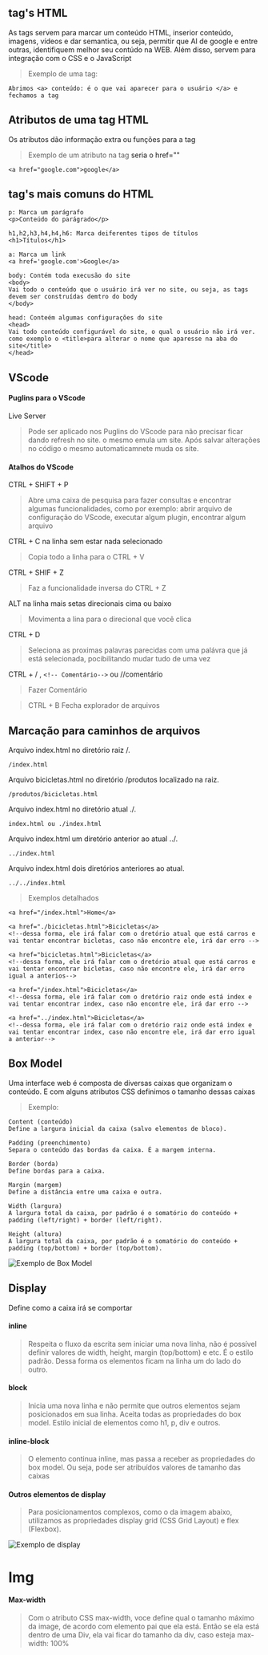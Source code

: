 ## tag's HTML

As tags servem para marcar um conteúdo HTML, inserior conteúdo, imagens, vídeos e dar semantica, ou seja, permitir que AI de google e entre outras, identifiquem melhor seu contúdo na WEB. Além disso, servem para integração com o CSS e o JavaScript

> Exemplo de uma tag:

```
Abrimos <a> conteúdo: é o que vai aparecer para o usuário </a> e fechamos a tag
```

## Atributos de uma tag HTML

Os atributos dão informação extra ou funções para a tag

> Exemplo de um atributo na tag <a> seria o href=""

```
<a href="google.com">google</a>
```

## tag's mais comuns do HTML

```
p: Marca um parágrafo
<p>Conteúdo do parágrado</p>

h1,h2,h3,h4,h4,h6: Marca deiferentes tipos de títulos
<h1>Títulos</h1>

a: Marca um link
<a href='google.com'>Google</a>

body: Contém toda execusão do site
<body>
Vai todo o conteúdo que o usuário irá ver no site, ou seja, as tags devem ser construídas demtro do body
</body>

head: Conteém algumas configurações do site
<head>
Vai todo conteúdo configurável do site, o qual o usuário não irá ver. como exemplo o <title>para alterar o nome que aparesse na aba do site</title>
</head>
```

## VScode

#### Puglins para o VScode

Live Server

> Pode ser aplicado nos Puglins do VScode para não precisar ficar dando refresh no site. o mesmo emula um site. Após salvar alterações no código o mesmo automaticamnete muda os site.

#### Atalhos do VScode

CTRL + SHIFT + P

> Abre uma caixa de pesquisa para fazer consultas e encontrar algumas funcionalidades, como por exemplo: abrir arquivo de configuração do VScode, executar algum plugin, encontrar algum arquivo

CTRL + C na linha sem estar nada selecionado

> Copia todo a linha para o CTRL + V

CTRL + SHIF + Z

> Faz a funcionalidade inversa do CTRL + Z

ALT na linha mais setas direcionais cima ou baixo

> Movimenta a lina para o direcional que você clica

CTRL + D

> Seleciona as proximas palavras parecidas com uma palávra que já está selecionada, pocibilitando mudar tudo de uma vez

CTRL + / , `<!-- Comentário-->` ou //comentário

> Fazer Comentário

> CTRL + B
> Fecha explorador de arquivos

## Marcação para caminhos de arquivos

Arquivo index.html no diretório raiz /.

`/index.html`

Arquivo bicicletas.html no diretório /produtos localizado na raiz.

`/produtos/bicicletas.html`

Arquivo index.html no diretório atual ./.

`index.html ou ./index.html`

Arquivo index.html um diretório anterior ao atual ../.

`../index.html`

Arquivo index.html dois diretórios anteriores ao atual.

`../../index.html`

> Exemplos detalhados

```
<a href="/index.html">Home</a>

<a href="./bicicletas.html">Bicicletas</a>
<!--dessa forma, ele irá falar com o dretório atual que está carros e vai tentar encontrar bicletas, caso não encontre ele, irá dar erro -->

<a href="bicicletas.html">Bicicletas</a>
<!--dessa forma, ele irá falar com o dretório atual que está carros e vai tentar encontrar bicletas, caso não encontre ele, irá dar erro igual a anterios-->

<a href="/index.html">Bicicletas</a>
<!--dessa forma, ele irá falar com o dretório raiz onde está index e vai tentar encontrar index, caso não encontre ele, irá dar erro -->

<a href="../index.html">Bicicletas</a>
<!--dessa forma, ele irá falar com o dretório raiz onde está index e vai tentar encontrar index, caso não encontre ele, irá dar erro igual a anterior-->
```

## Box Model

Uma interface web é composta de diversas caixas que organizam o conteúdo. E com alguns atributos CSS definimos o tamanho dessas caixas

> Exemplo:

```
Content (conteúdo)
Define a largura inicial da caixa (salvo elementos de bloco).

Padding (preenchimento)
Separa o conteúdo das bordas da caixa. É a margem interna.

Border (borda)
Define bordas para a caixa.

Margin (margem)
Define a distância entre uma caixa e outra.

Width (largura)
A largura total da caixa, por padrão é o somatório do conteúdo + padding (left/right) + border (left/right).

Height (altura)
A largura total da caixa, por padrão é o somatório do conteúdo + padding (top/bottom) + border (top/bottom).
```

![Exemplo de Box Model](/imagens/box-model.png "Exemplo de Box Model.")

## Display

Define como a caixa irá se comportar

#### inline

> Respeita o fluxo da escrita sem iniciar uma nova linha, não é possível definir valores de width, height, margin (top/bottom) e etc. É o estilo padrão. Dessa forma os elementos ficam na linha um do lado do outro.

#### block

> Inicia uma nova linha e não permite que outros elementos sejam posicionados em sua linha. Aceita todas as propriedades do box model. Estilo inicial de elementos como h1, p, div e outros.

#### inline-block

> O elemento continua inline, mas passa a receber as propriedades do box model. Ou seja, pode ser atribuídos valores de tamanho das caixas

#### Outros elementos de display

> Para posicionamentos complexos, como o da imagem abaixo, utilizamos as propriedades display grid (CSS Grid Layout) e flex (Flexbox).

![Exemplo de display](/imagens/exemplo-display.png "Exemplo de display.")

# Img

#### Max-width

> Com o atributo CSS max-width, voce define qual o tamanho máximo da image, de acordo com elemento pai que ela está. Então se ela está dentro de uma Div, ela vai ficar do tamanho da div, caso esteja max-width: 100%
